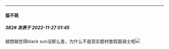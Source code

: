 

*****

####  猫不萌  
##### 382#       发表于 2022-11-27 01:45

越想越觉得black sun没那么差，为什么不是现实题材套假面骑士呢<img src="https://static.saraba1st.com/image/smiley/face2017/004.gif" referrerpolicy="no-referrer">

